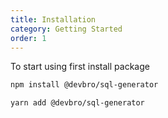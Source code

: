 ```yaml
---
title: Installation
category: Getting Started
order: 1
---
```


To start using first install package

```bash
npm install @devbro/sql-generator
```

```bash
yarn add @devbro/sql-generator
```
